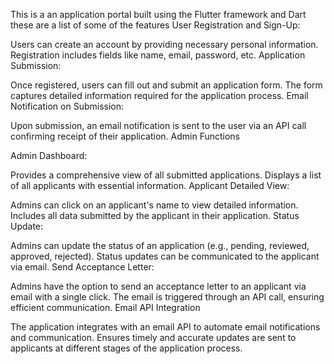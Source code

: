 This is a an application portal built using the Flutter framework and Dart these are a list of some of the features
User Registration and Sign-Up:

Users can create an account by providing necessary personal information.
Registration includes fields like name, email, password, etc.
Application Submission:

Once registered, users can fill out and submit an application form.
The form captures detailed information required for the application process.
Email Notification on Submission:

Upon submission, an email notification is sent to the user via an API call confirming receipt of their application.
Admin Functions

Admin Dashboard:

Provides a comprehensive view of all submitted applications.
Displays a list of all applicants with essential information.
Applicant Detailed View:

Admins can click on an applicant's name to view detailed information.
Includes all data submitted by the applicant in their application.
Status Update:

Admins can update the status of an application (e.g., pending, reviewed, approved, rejected).
Status updates can be communicated to the applicant via email.
Send Acceptance Letter:

Admins have the option to send an acceptance letter to an applicant via email with a single click.
The email is triggered through an API call, ensuring efficient communication.
Email API Integration

The application integrates with an email API to automate email notifications and communication.
Ensures timely and accurate updates are sent to applicants at different stages of the application process.
